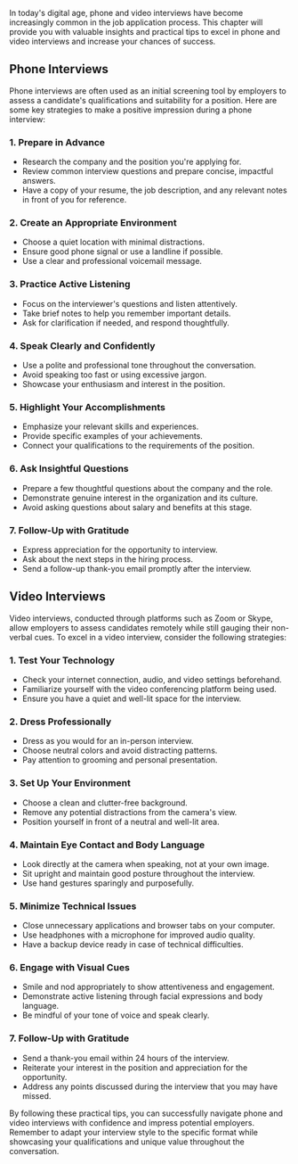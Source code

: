 
In today's digital age, phone and video interviews have become increasingly common in the job application process. This chapter will provide you with valuable insights and practical tips to excel in phone and video interviews and increase your chances of success.

Phone Interviews
----------------

Phone interviews are often used as an initial screening tool by employers to assess a candidate's qualifications and suitability for a position. Here are some key strategies to make a positive impression during a phone interview:

### 1. Prepare in Advance

* Research the company and the position you're applying for.
* Review common interview questions and prepare concise, impactful answers.
* Have a copy of your resume, the job description, and any relevant notes in front of you for reference.

### 2. Create an Appropriate Environment

* Choose a quiet location with minimal distractions.
* Ensure good phone signal or use a landline if possible.
* Use a clear and professional voicemail message.

### 3. Practice Active Listening

* Focus on the interviewer's questions and listen attentively.
* Take brief notes to help you remember important details.
* Ask for clarification if needed, and respond thoughtfully.

### 4. Speak Clearly and Confidently

* Use a polite and professional tone throughout the conversation.
* Avoid speaking too fast or using excessive jargon.
* Showcase your enthusiasm and interest in the position.

### 5. Highlight Your Accomplishments

* Emphasize your relevant skills and experiences.
* Provide specific examples of your achievements.
* Connect your qualifications to the requirements of the position.

### 6. Ask Insightful Questions

* Prepare a few thoughtful questions about the company and the role.
* Demonstrate genuine interest in the organization and its culture.
* Avoid asking questions about salary and benefits at this stage.

### 7. Follow-Up with Gratitude

* Express appreciation for the opportunity to interview.
* Ask about the next steps in the hiring process.
* Send a follow-up thank-you email promptly after the interview.

Video Interviews
----------------

Video interviews, conducted through platforms such as Zoom or Skype, allow employers to assess candidates remotely while still gauging their non-verbal cues. To excel in a video interview, consider the following strategies:

### 1. Test Your Technology

* Check your internet connection, audio, and video settings beforehand.
* Familiarize yourself with the video conferencing platform being used.
* Ensure you have a quiet and well-lit space for the interview.

### 2. Dress Professionally

* Dress as you would for an in-person interview.
* Choose neutral colors and avoid distracting patterns.
* Pay attention to grooming and personal presentation.

### 3. Set Up Your Environment

* Choose a clean and clutter-free background.
* Remove any potential distractions from the camera's view.
* Position yourself in front of a neutral and well-lit area.

### 4. Maintain Eye Contact and Body Language

* Look directly at the camera when speaking, not at your own image.
* Sit upright and maintain good posture throughout the interview.
* Use hand gestures sparingly and purposefully.

### 5. Minimize Technical Issues

* Close unnecessary applications and browser tabs on your computer.
* Use headphones with a microphone for improved audio quality.
* Have a backup device ready in case of technical difficulties.

### 6. Engage with Visual Cues

* Smile and nod appropriately to show attentiveness and engagement.
* Demonstrate active listening through facial expressions and body language.
* Be mindful of your tone of voice and speak clearly.

### 7. Follow-Up with Gratitude

* Send a thank-you email within 24 hours of the interview.
* Reiterate your interest in the position and appreciation for the opportunity.
* Address any points discussed during the interview that you may have missed.

By following these practical tips, you can successfully navigate phone and video interviews with confidence and impress potential employers. Remember to adapt your interview style to the specific format while showcasing your qualifications and unique value throughout the conversation.
